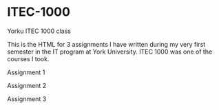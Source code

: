 # ITEC-1000
Yorku ITEC 1000 class

This is the HTML for 3 assignments I have written during my very first semester in the IT program at York University.
ITEC 1000 was one of the courses I took.

Assignment 1

Assignment 2

Assignment 3
